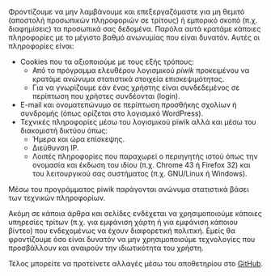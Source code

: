 Φροντίζουμε να μην λαμβάνουμε και επεξεργαζόμαστε για μη θεμιτό (αποστολή προσωπικών πληροφοριών σε τρίτους) ή εμπορικό σκοπό (π.χ. διαφημίσεις) τα προσωπικά σας δεδομένα. Παρόλα αυτά κρατάμε κάποιες πληροφορίες με το μέγιστο βαθμό ανωνυμίας που είναι δυνατόν. Αυτές οι πληροφορίες είναι:

* Cookies που τα αξιοποιούμε με τους εξής τρόπους:
    * Από τo πρόγραμμα ελευθέρου λογισμικού *piwik* προκειμένου να κρατάμε ανώνυμα στατιστικά στοιχεία επισκεψιμότητας.
    * Για να γνωρίζουμε εάν ένας χρήστης είναι συνδεδεμένος σε περίπτωση που χρήστες συνδέονται (login).
* E-mail και ονοματεπώνυμο σε περίπτωση προσθήκης σχολίων ή συνδρομής (όπως ορίζεται στο λογισμικό WordPress).
* Τεχνικές πληροφορίες μέσω του λογισμικού piwik αλλά και μέσω του διακομιστή δικτύου όπως:
   * Ήμερα και ώρα επίσκεψης.
   * Διεύθυνση IP.
   * Λοιπές πληροφορίες που παραχωρεί ο περιηγητής ιστού όπως την ονομασία και έκδωση του ιδίου (π.χ. Chrome 43 ή Firefox 32) και του λειτουργικού σας συστήματος (π.χ. GNU/Linux ή Windows).

Mέσω του προγράμματος piwik παράγονται ανώνυμα στατιστικά βάσει των τεχνικών πληροφορίων.

Ακόμη σε κάποια άρθρα και σελίδες ενδέχεται να χρησιμοποιούμε κάποιες υπηρεσίες τρίτων (π.χ. για εμφάνιση χάρτη ή για εμφάνιση κάποιου βίντεο) που ενδεχομένως να έχουν διαφορετική πολιτική. Εμείς θα φροντίζουμε όσο είναι δυνατόν να μην χρησιμοποιούμε τεχνολογίες που προσβάλλουν και αναιρούν την ιδιωτικότητα του χρήστη.

Τέλος μπορείτε να προτείνετε αλλαγές μέσω του αποθετηρίου στο [GitHub](https://github.com/ellakcy/privacy-policy).
